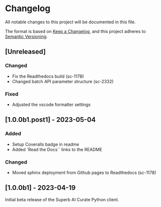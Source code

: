 # Changelog

All notable changes to this project will be documented in this file.

The format is based on [Keep a Changelog](https://keepachangelog.com/en/1.0.0/),
and this project adheres to [Semantic Versioning](https://semver.org/spec/v2.0.0.html).

## [Unreleased]

### Changed

- Fix the Readthedocs build (sc-1178)
- Changed batch API parameter structure (sc-2332)

### Fixed

- Adjusted the vscode formatter settings

## [1.0.0b1.post1] - 2023-05-04

### Added

- Setup Coveralls badge in readme
- Added `Read the Docs`` links to the README

### Changed

- Moved sphinx deployment from Github pages to Readthedocs (sc-1178)

## [1.0.0b1] - 2023-04-19

Initial beta release of the Superb AI Curate Python client.
